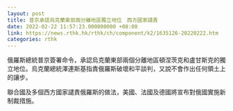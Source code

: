 ```yaml
---
layout: post
title: 普京承認烏克蘭東部兩分離地區獨立地位　西方國家譴責
date: 2022-02-22 11:57:23.000000000 +08:00
link: https://news.rthk.hk/rthk/ch/component/k2/1635126-20220222.htm
categories: rthk
---
```


俄羅斯總統普京簽署命令，承認烏克蘭東部兩個分離地區頓涅茨克和盧甘斯克的獨立地位。烏克蘭總統澤連斯基指責俄羅斯破壞和平談判，又說不會作出任何領土上的讓步。

聯合國及多個西方國家譴責俄羅斯的做法，美國、法國及德國將宣布對俄國實施新制裁措施。
